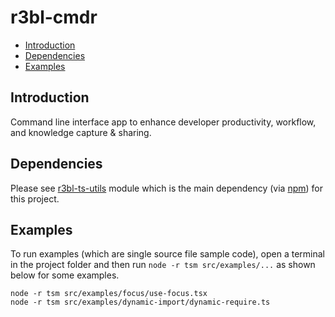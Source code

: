 # r3bl-cmdr

<!-- START doctoc generated TOC please keep comment here to allow auto update -->
<!-- DON'T EDIT THIS SECTION, INSTEAD RE-RUN doctoc TO UPDATE -->

- [Introduction](#introduction)
- [Dependencies](#dependencies)
- [Examples](#examples)

<!-- END doctoc generated TOC please keep comment here to allow auto update -->

## Introduction

Command line interface app to enhance developer productivity, workflow, and knowledge capture &
sharing.

## Dependencies

Please see [r3bl-ts-utils](https://github.com/r3bl-org/r3bl-ts-utils) module which is the main
dependency (via [npm](https://www.npmjs.com/package/r3bl-ts-utils)) for this project.

## Examples

To run examples (which are single source file sample code), open a terminal in the project folder
and then run `node -r tsm src/examples/...` as shown below for some examples.

```shell
node -r tsm src/examples/focus/use-focus.tsx
node -r tsm src/examples/dynamic-import/dynamic-require.ts
```
